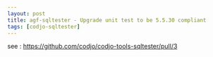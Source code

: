 ```yaml
---
layout: post
title: agf-sqltester - Upgrade unit test to be 5.5.30 compliant
tags: [codjo-sqltester]
---
```


see : https://github.com/codjo/codjo-tools-sqltester/pull/3